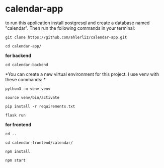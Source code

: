 # calendar-app


to run this application install postgresql and create a database named "calendar". Then run the following commands in your terminal:

`git clone https://github.com/ahlerliz/calendar-app.git`

`cd calendar-app/`

**for backend**

`cd calendar-backend`

*You can create a new virtual environment for this project. I use venv with these commands: *

`python3 -m venv venv`

`source venv/bin/activate`

`pip install -r requirements.txt`

`flask run`

**for frontend**

`cd ..`

`cd calendar-frontend/calendar/`

`npm install`

`npm start`

